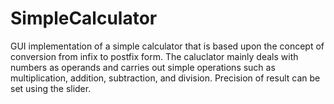 # SimpleCalculator

GUI implementation of a simple calculator that is based upon the concept of conversion from infix to postfix form. The caluclator mainly deals with numbers as operands and carries out simple operations such as multiplication, addition, subtraction, and division. Precision of result can be set using the slider. 
